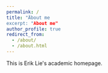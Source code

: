 ```yaml
---
permalink: /
title: "Äbout me
excerpt: "About me"
author_profile: true
redirect_from: 
  - /about/
  - /about.html
---
```


This is Erik Lie's academic homepage.
